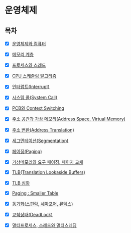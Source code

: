 # 운영체제

## 목차

* [x] [운영체제와 컴퓨터](https://github.com/jhy0285/CS-ALL-IN-ONE/blob/main/OS/os_os_and_computer.md)

* [x] [메모리 계층](https://github.com/jhy0285/CS-ALL-IN-ONE/blob/main/OS/os_memory_hierarchy.md)

* [x] [프로세스와 스레드](https://github.com/jhy0285/CS-ALL-IN-ONE/blob/main/OS/os_process_thread.md)

* [x] [CPU 스케줄링 알고리즘](https://github.com/jhy0285/CS-ALL-IN-ONE/blob/main/OS/os_cpu_scheduling_and_algorithm.md)

* [x] [인터럽트(Interrupt)](https://github.com/jhy0285/CS-ALL-IN-ONE/blob/main/OS/os_interrupt.md)

* [x] [시스템 콜(System Call)](https://github.com/jhy0285/CS-ALL-IN-ONE/blob/main/OS/os_system_call.md)

* [x] [PCB와 Context Switching](https://github.com/jhy0285/CS-ALL-IN-ONE/blob/main/OS/os_pcb_and_context_switching.md)

* [x] [주소 공간과 가상 메모리(Address Space, Virtual Memory)](https://github.com/jhy0285/CS-ALL-IN-ONE/blob/main/OS/os_address_space.md)

* [x] [주소 변환(Address Translation)](https://github.com/jhy0285/CS-ALL-IN-ONE/blob/main/OS/os_address_traslation.md)

* [x] [세그먼테이션(Segmentation)](https://github.com/jhy0285/CS-ALL-IN-ONE/blob/main/OS/os_segmentation.md)

* [x] [페이징(Paging)](https://github.com/jhy0285/CS-ALL-IN-ONE/blob/main/OS/os_paging.md)

* [x] [가상메모리와 요구 페이징, 페이지 교체](https://github.com/jhy0285/CS-ALL-IN-ONE/blob/main/OS/os_virtual_memory_and_demand_paging.md)

* [x] [TLB(Translation Lookaside Buffers)](https://github.com/jhy0285/CS-ALL-IN-ONE/blob/main/OS/os_tlb.md)

* [x] [TLB 심화](https://github.com/jhy0285/CS-ALL-IN-ONE/blob/main/OS/os_tlb_advanced.md)

* [x] [Paging : Smaller Table](https://github.com/jhy0285/CS-ALL-IN-ONE/blob/main/OS/os_smaller_table.md)

* [x] [동기화(스핀락, 세마포어, 뮤텍스)](https://github.com/jhy0285/CS-ALL-IN-ONE/blob/main/OS/os_process_synchronization.md)

* [x] [교착상태(DeadLock)](https://github.com/jhy0285/CS-ALL-IN-ONE/blob/main/OS/os_deadLock.md)

* [x] [멀티프로세스, 스레드와 멀티스레딩](https://github.com/jhy0285/CS-ALL-IN-ONE/blob/main/OS/os_multi_procsss_thread_multi_thread.md)

